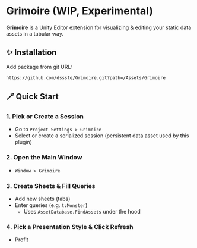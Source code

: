 # Grimoire (WIP, Experimental)

**Grimoire** is a Unity Editor extension for visualizing & editing your static data assets in a tabular way.

## ✨ Installation

Add package from git URL:
```
https://github.com/dssste/Grimoire.git?path=/Assets/Grimoire
```

## 🪄 Quick Start

### 1. Pick or Create a Session

- Go to `Project Settings > Grimoire`
- Select or create a serialized session (persistent data asset used by this plugin)

### 2. Open the Main Window

- `Window > Grimoire`

### 3. Create Sheets & Fill Queries

- Add new sheets (tabs)
- Enter queries (e.g. `t:Monster`)
    - Uses `AssetDatabase.FindAssets` under the hood

### 4. Pick a Presentation Style & Click Refresh

- Profit
